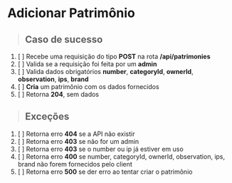 # Adicionar Patrimônio

> ## Caso de sucesso

1. [ ] Recebe uma requisição do tipo **POST** na rota **/api/patrimonies**
2. [ ] Valida se a requisição foi feita por um **admin**
3. [ ] Valida dados obrigatórios **number**, **categoryId**, **ownerId**, **observation**, **ips**, **brand**
4. [ ] **Cria** um patrimônio com os dados fornecidos
5. [ ] Retorna **204**, sem dados

> ## Exceções

1. [ ] Retorna erro **404** se a API não existir
2. [ ] Retorna erro **403** se não for um admin
4. [ ] Retorna erro **403** se o number ou ip já estiver em uso
5. [ ] Retorna erro **400** se number, categoryId, ownerId, observation, ips, brand não forem fornecidos pelo client
6. [ ] Retorna erro **500** se der erro ao tentar criar o patrimônio